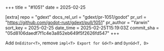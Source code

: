 +++
title = "#1051"
date = 2025-02-25

[extra]
repo = "gdext"
docs_rel_url = "gdext/pr-1051/godot"
pr_url = "https://github.com/godot-rust/gdext/pull/1051"
pr_author = "Yarwin"
sort_key = 2025-02-25
date_time = 2025-02-25T15:19:03Z
commit_sha = "05d8106daedf7f1c4e3a852eb649f5f2626fd547"
+++

Add `OnEditor<T>`, remove `impl<T> Export for Gd<T>` and `DynGd<T, D>`
